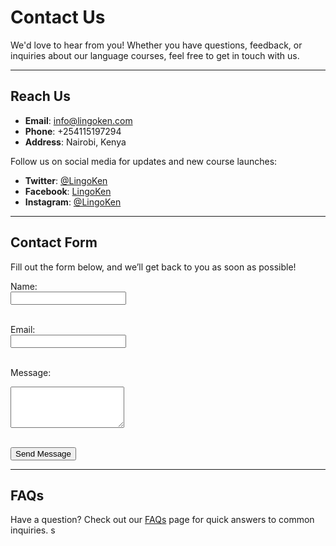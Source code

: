 # Contact Us

We'd love to hear from you! Whether you have questions, feedback, or inquiries about our language courses, feel free to get in touch with us.  

---

## Reach Us

- **Email**: info@lingoken.com  
- **Phone**: +254115197294  
- **Address**: Nairobi, Kenya  

Follow us on social media for updates and new course launches:  
- **Twitter**: [@LingoKen](#)  
- **Facebook**: [LingoKen](#)  
- **Instagram**: [@LingoKen](#)

---

## Contact Form

Fill out the form below, and we’ll get back to you as soon as possible!

<form action="https://formspree.io/f/YOUR_FORM_ID" method="POST">
  <label for="name">Name:</label><br>
  <input type="text" id="name" name="name" required><br><br>

  <label for="email">Email:</label><br>
  <input type="email" id="email" name="email" required><br><br>

  <label for="message">Message:</label><br>
  <textarea id="message" name="message" rows="4" required></textarea><br><br>

  <button type="submit">Send Message</button>
</form>

---

## FAQs

Have a question? Check out our [FAQs](#) page for quick answers to common inquiries.  s